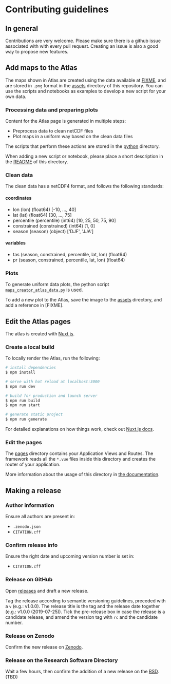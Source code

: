 # Contributing guidelines

## In general

Contributions are very welcome. Please make sure there is a github issue
associated with with every pull request. Creating an issue is also a good way to
propose new features.

## Add maps to the Atlas

The maps shown in Atlas are created using the data available at [FIXME](FIXME),
and are stored in `.png` format in the [assets](./assets) directory of this
repository. You can use the scripts and notebooks as examples to develop a new
script for your own data.

### Processing data and preparing plots

Content for the Atlas page is generated in multiple steps:

- Preprocess data to clean netCDF files
- Plot maps in a uniform way based on the clean data files

The scripts that perform these actions are stored in the [python](./python)
directory.

When adding a new script or notebook, please place a short description in the
[README](./python/README.md) of this directory.

### Clean data

The clean data has a netCDF4 format, and follows the following standards:

#### coordinates

- lon (lon) (float64) [-10, ..., 40]
- lat (lat) (float64) [30, ..., 75]
- percentile (percentile) (int64) [10, 25, 50, 75, 90]
- constrained (constrained) (int64) [1, 0]
- season (season) (object) ['DJF', 'JJA']

#### variables

- tas (season, constrained, percentile, lat, lon) (float64)
- pr (season, constrained, percentile, lat, lon) (float64)

### Plots

To generate uniform data plots, the python script
[`maps_creator_atlas_data.py`](python/maps_creator_atlas_data.py) is used.

To add a new plot to the Atlas, save the image to the [assets](./assets)
directory, and add a reference in [FIXME].

## Edit the Atlas pages

The atlas is created with
[Nuxt.js](https://nuxtjs.org/docs/get-started/installation).

### Create a local build

To locally render the Atlas, run the following:

```bash
# install dependencies
$ npm install

# serve with hot reload at localhost:3000
$ npm run dev

# build for production and launch server
$ npm run build
$ npm run start

# generate static project
$ npm run generate
```

For detailed explanations on how things work, check out [Nuxt.js
docs](https://nuxtjs.org).

### Edit the pages

The [pages](./pages) directory contains your Application Views and Routes. The
framework reads all the `*.vue` files inside this directory and creates the
router of your application.

More information about the usage of this directory in [the
documentation](https://nuxtjs.org/guide/routing).

## Making a release

### Author information

Ensure all authors are present in:

- `.zenodo.json`
- `CITATION.cff`

### Confirm release info

Ensure the right date and upcoming version number is set in:

- `CITATION.cff`

### Release on GitHub

Open [releases](https://github.com/eucp-project/atlas/releases) and draft a new
release.

Tag the release according to semantic versioning guidelines, preceded with a `v`
(e.g.: v1.0.0). The release title is the tag and the release date together
(e.g.: v1.0.0 (2019-07-25)). Tick the pre-release box in case the release is a
candidate release, and amend the version tag with `rc` and the candidate number.

### Release on Zenodo
Confirm the new release on [Zenodo](https://doi.org/10.5281/zenodo.3252665).

### Release on the Research Software Directory

Wait a few hours, then confirm the addition of a new release on the
[RSD](FIXME). (TBD)
